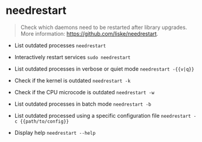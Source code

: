 # needrestart
> Check which daemons need to be restarted after library upgrades.
> More information: <https://github.com/liske/needrestart>.

- List outdated processes
`needrestart`

- Interactively restart services
`sudo needrestart`

- List outdated processes in verbose or quiet mode
`needrestart -{{v|q}}`

- Check if the kernel is outdated
`needrestart -k`

- Check if the CPU microcode is outdated
`needrestart -w`

- List outdated processes in batch mode
`needrestart -b`

- List outdated processed using a specific configuration file
`needrestart -c {{path/to/config}}`

- Display help
`needrestart --help`
